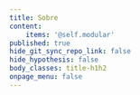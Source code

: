 ```yaml
---
title: Sobre
content:
    items: '@self.modular'
published: true
hide_git_sync_repo_link: false
hide_hypothesis: false
body_classes: title-h1h2
onpage_menu: false
---
```



